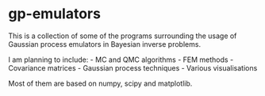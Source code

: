 # gp-emulators

This is a collection of some of the programs surrounding the usage of Gaussian process emulators in Bayesian inverse problems. 

I am planning to include:
	- MC and QMC algorithms
	- FEM methods
	- Covariance matrices
	- Gaussian process techniques
	- Various visualisations

Most of them are based on numpy, scipy and matplotlib.